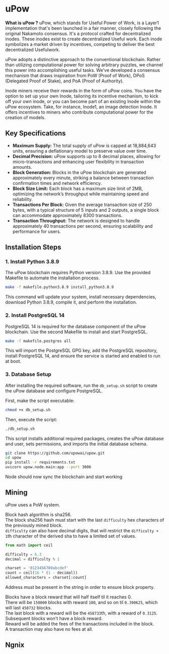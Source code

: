 # uPow

**What is uPow ?**
uPow, which stands for Useful Power of Work, is a Layer1 implementation that's been launched in a fair manner, closely following the original Nakamoto consensus. It's a protocol crafted for decentralized inodes. These inodes exist to create decentralized Useful work. Each inode symbolizes a market driven by incentives, competing to deliver the best decentralized Usefulwork.

uPow adopts a distinctive approach to the conventional blockchain. Rather than utilizing computational power for solving arbitrary puzzles, we channel this power into accomplishing useful tasks. We've developed a consensus mechanism that draws inspiration from PoW (Proof of Work), DPoS (Delegated Proof of Stake), and PoA (Proof of Authority).

Inode miners receive their rewards in the form of uPow coins. You have the option to set up your own Inode, tailoring its incentive mechanism, to kick off your own inode, or you can become part of an existing Inode within the uPow ecosystem. Take, for instance, Inode1, an image detection Inode. It offers incentives to miners who contribute computational power for the creation of models.

## Key Specifications

- **Maximum Supply:** The total supply of uPow is capped at 18,884,643 units, ensuring a deflationary model to preserve value over time.
- **Decimal Precision:** uPow supports up to 8 decimal places, allowing for micro-transactions and enhancing user flexibility in transaction amounts.
- **Block Generation:** Blocks in the uPow blockchain are generated approximately every minute, striking a balance between transaction confirmation times and network efficiency.
- **Block Size Limit:** Each block has a maximum size limit of 2MB, optimizing the network’s throughput while maintaining speed and reliability.
- **Transactions Per Block:** Given the average transaction size of 250 bytes, with a typical structure of 5 inputs and 2 outputs, a single block can accommodate approximately 8300 transactions.
- **Transaction Throughput:** The network is designed to handle approximately 40 transactions per second, ensuring scalability and performance for users.

## Installation Steps

### 1. Install Python 3.8.9

The uPow blockchain requires Python version 3.8.9. Use the provided Makefile to automate the installation process.

```bash
make -f makefile.python3.8.9 install_python3.8.9
```

This command will update your system, install necessary dependencies, download Python 3.8.9, compile it, and perform the installation.

### 2. Install PostgreSQL 14

PostgreSQL 14 is required for the database component of the uPow blockchain. Use the second Makefile to install and start PostgreSQL.

```bash
make -f makefile.postgres all
```

This will import the PostgreSQL GPG key, add the PostgreSQL repository, install PostgreSQL 14, and ensure the service is started and enabled to run at boot.

### 3. Database Setup

After installing the required software, run the `db_setup.sh` script to create the uPow database and configure PostgreSQL.

First, make the script executable:

```bash
chmod +x db_setup.sh
```

Then, execute the script:

```bash
./db_setup.sh
```

This script installs additional required packages, creates the uPow database and user, sets permissions, and imports the initial database schema.

```bash
git clone https://github.com/upowai/upow.git
cd upow
pip install -r requirements.txt
uvicorn upow.node.main:app --port 3006
```

Node should now sync the blockchain and start working

## Mining

uPow uses a PoW system.

Block hash algorithm is sha256.  
The block sha256 hash must start with the last `difficulty` hex characters of the previously mined block.  
`difficulty` can also have decimal digits, that will restrict the `difficulty + 1`th character of the derived sha to have a limited set of values.

```python
from math import ceil

difficulty = 6.3
decimal = difficulty % 1

charset = '0123456789abcdef'
count = ceil(16 * (1 - decimal))
allowed_characters = charset[:count]
```

Address must be present in the string in order to ensure block property.

Blocks have a block reward that will half itself til it reaches 0.  
There will be `150000` blocks with reward `100`, and so on til `0.390625`, which will last `458732` blocks.  
The last block with a reward will be the `458733`th, with a reward of `0.3125`.  
Subsequent blocks won't have a block reward.  
Reward will be added the fees of the transactions included in the block.  
A transaction may also have no fees at all.

## Ngnix
